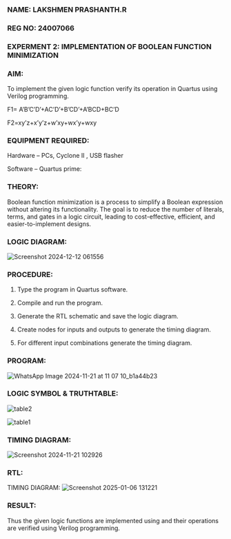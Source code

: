 ### NAME: LAKSHMEN PRASHANTH.R
### REG NO: 24007066
### EXPERMENT 2:  IMPLEMENTATION OF BOOLEAN FUNCTION MINIMIZATION

### AIM:

To implement the given logic function verify its operation in Quartus using Verilog programming.

F1= A’B’C’D’+AC’D’+B’CD’+A’BCD+BC’D 

F2=xy’z+x’y’z+w’xy+wx’y+wxy

### EQUIPMENT REQUIRED:

Hardware – PCs, Cyclone II , USB flasher

Software – Quartus prime:

### THEORY:

Boolean function minimization is a process to simplify a Boolean expression without altering its functionality. The goal is to reduce the number of literals, terms, and gates in a logic circuit, leading to cost-effective, efficient, and easier-to-implement designs.


### LOGIC DIAGRAM:

![Screenshot 2024-12-12 061556](https://github.com/user-attachments/assets/7cacd15d-436b-4332-b615-ba52d16fbe7e)




### PROCEDURE:

1.	Type the program in Quartus software.

2.	Compile and run the program.

3.	Generate the RTL schematic and save the logic diagram.

4.	Create nodes for inputs and outputs to generate the timing diagram.

5.	For different input combinations generate the timing diagram.


### PROGRAM:
![WhatsApp Image 2024-11-21 at 11 07 10_b1a44b23](https://github.com/user-attachments/assets/8f620e29-3f59-401a-bca3-045a4d9ddd76)



### LOGIC SYMBOL & TRUTHTABLE:

![table2](https://github.com/user-attachments/assets/438f3cd1-26c0-4552-922c-eb8e1f12b247)



![table1](https://github.com/user-attachments/assets/48aa8872-1520-42e1-b9d9-e3a5533c8c0d)

### TIMING DIAGRAM:
![Screenshot 2024-11-21 102926](https://github.com/user-attachments/assets/f84d4e4a-a625-4065-be31-2aa45caf6ff0)



### RTL:
TIMING DIAGRAM:
![Screenshot 2025-01-06 131221](https://github.com/user-attachments/assets/12375705-5880-469d-98d4-083600f9bc3b)


### RESULT:

Thus the given logic functions are implemented using and their operations are verified using Verilog programming.

